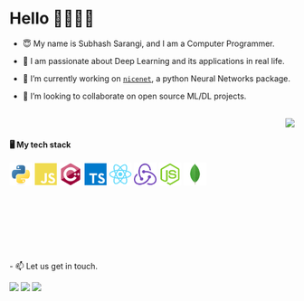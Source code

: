 # Hello 👋🏻👋🏻
- 😇 My name is Subhash Sarangi, and I am a Computer Programmer.
- 🤖 I am passionate about Deep Learning and its applications in real life.


- 🔭 I’m currently working on [`nicenet`](https://pypi.org/project/nicenet/), a python Neural Networks package.
- 👯 I’m looking to collaborate on open source ML/DL projects.

<br/>

<img align='right' src="https://github-readme-stats.vercel.app/api?username=Subhash3&show_icons=true&theme=highcontrast">

<br/>

#### 🖥️ My tech stack


<span><img src="https://raw.githubusercontent.com/devicons/devicon/master/icons/python/python-original.svg" width=40 height=40 align="center"></span>
<span><img src="https://raw.githubusercontent.com/devicons/devicon/master/icons/javascript/javascript-plain.svg" width=40 height=40 align="center"></span>
<span><img src="https://raw.githubusercontent.com/devicons/devicon/master/icons/cplusplus/cplusplus-original.svg" width=40 height=40 align="center"></span>
<span><img src="https://raw.githubusercontent.com/devicons/devicon/master/icons/typescript/typescript-plain.svg" width=40 height=40 align="center"></span>
<span><img src="https://raw.githubusercontent.com/devicons/devicon/master/icons/react/react-original.svg" width=40 height=40 align="center"></span>
<span><img src="https://raw.githubusercontent.com/devicons/devicon/master/icons/redux/redux-original.svg" width=40 height=40 align="center"></span>
<span><img src="https://raw.githubusercontent.com/devicons/devicon/master/icons/nodejs/nodejs-original.svg" width=40 height=40 align="center"></span>
<span><img src="https://raw.githubusercontent.com/devicons/devicon/master/icons/mongodb/mongodb-original.svg" width=40 height=40 align="center"></span>

<br/>


<br/>
<br/>
<br/>
<br/>
<br/>
<br/>
- 📫 Let us get in touch.

<a href="https://subhash3.github.io"><img src="https://img.shields.io/badge/subhash3.github.io-Message%20Me-blue?color=15307B&style=for-the-badge"></a>
<a href="https://www.linkedin.com/in/subhash-sarangi/"><img src="https://img.shields.io/badge/linkedin-%230077B5.svg?&style=for-the-badge&logo=linkedin&logoColor=white"></a> 
<a href="mailto:subhashsarangi123@gmail.com"><img src="https://img.shields.io/badge/subhashsarangi123@gmail.com-c14438.svg?&style=for-the-badge&logo=linkedin&logoColor=white"></a> 